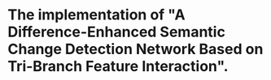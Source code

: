 # The implementation of "A Difference-Enhanced Semantic Change Detection Network Based on Tri-Branch Feature Interaction".
